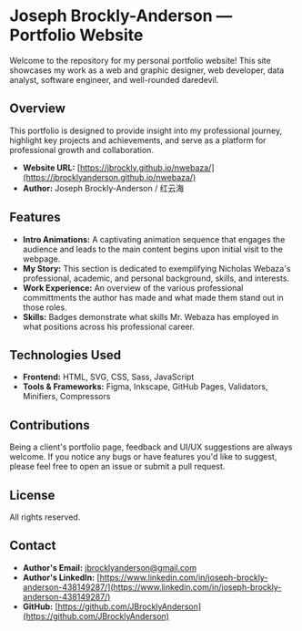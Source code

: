 # Joseph Brockly-Anderson — Portfolio Website
Welcome to the repository for my personal portfolio website! This site showcases my work as a web and graphic designer, web developer, data analyst, software engineer, and well-rounded daredevil.

## Overview
This portfolio is designed to provide insight into my professional journey, highlight key projects and achievements, and serve as a platform for professional growth and collaboration.
- **Website URL:** [https://jbrockly.github.io/nwebaza/](https://jbrocklyanderson.github.io/nwebaza/)
- **Author:** Joseph Brockly-Anderson / 红云海

## Features
- **Intro Animations:** A captivating animation sequence that engages the audience and leads to the main content begins upon initial visit to the webpage.
- **My Story:** This section is dedicated to exemplifying Nicholas Webaza's professional, academic, and personal background, skills, and interests.
- **Work Experience:** An overview of the various professional committments the author has made and what made them stand out in those roles.
- **Skills:** Badges demonstrate what skills Mr. Webaza has employed in what positions across his professional career. 

## Technologies Used
- **Frontend:** HTML, SVG, CSS, Sass, JavaScript
- **Tools & Frameworks:** Figma, Inkscape, GitHub Pages, Validators, Minifiers, Compressors

## Contributions
Being a client's portfolio page, feedback and UI/UX suggestions are always welcome. If you notice any bugs or have features you'd like to suggest, please feel free to open an issue or submit a pull request.

## License
All rights reserved.

## Contact
- **Author's Email:** jbrocklyanderson@gmail.com
- **Author's LinkedIn:** [https://www.linkedin.com/in/joseph-brockly-anderson-438149287/](https://www.linkedin.com/in/joseph-brockly-anderson-438149287/)
- **GitHub:** [https://github.com/JBrocklyAnderson](https://github.com/JBrocklyAnderson)